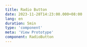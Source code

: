 ```yaml
---
title: Radio Button
date: 2023-11-28T14:23:00.000+08:00
lang: en
duration: 5min
type: 'component'
meta: 'View Prototype'
component: RadioButton
---
```


<RadioButton />
